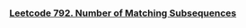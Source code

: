 ### [Leetcode 792. Number of Matching Subsequences](https://leetcode.com/problems/number-of-matching-subsequences/description/)
